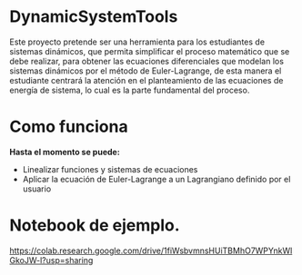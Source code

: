 
# DynamicSystemTools

Este proyecto pretende ser una herramienta para los estudiantes de sistemas dinámicos, que permita simplificar el proceso matemático que se debe realizar, para obtener las ecuaciones diferenciales que modelan los sistemas dinámicos por el método de Euler-Lagrange, de esta manera el estudiante centrará la atención en el planteamiento de las ecuaciones de energía de sistema, lo cual es la parte fundamental del proceso.

# Como funciona
**Hasta el momento se puede:**
- Linealizar funciones y sistemas de ecuaciones
- Aplicar la ecuación de Euler-Lagrange a un Lagrangiano definido por el usuario


# Notebook de ejemplo.

https://colab.research.google.com/drive/1fiWsbvmnsHUiTBMhO7WPYnkWlGkoJW-l?usp=sharing


